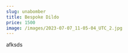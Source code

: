 ```yaml
---
slug: unabomber
title: Bespoke Dildo
price: 1500
image: /images/2023-07-07_11-05-04_UTC_2.jpg
---
```

afksds